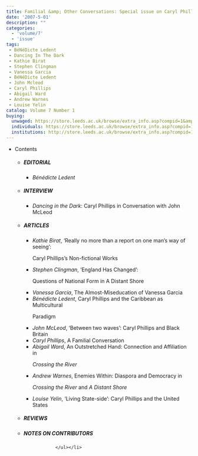 ```yaml
---
title: Familial &amp; Other Conversations: Special issue on Caryl Phillips
date: '2007-5-01'
description: ""
categories:
  - 'volume/7'
  - 'issue'
tags:
 - BéNéDicte Ledent
 - Dancing In The Dark
 - Kathie Birat
 - Stephen Clingman
 - Vanessa Garcia
 - BéNéDicte Ledent
 - John Mcleod
 - Caryl Phillips
 - Abigail Ward
 - Andrew Warnes
 - Louise Yelin
catalog: Volume 7 Number 1
buying:
  unwaged: https://store.leeds.ac.uk/browse/extra_info.asp?compid=1&amp;catid=265&amp;modid=1&amp;prodid=1791&amp;deptid=26
  individuals: https://store.leeds.ac.uk/browse/extra_info.asp?compid=1&amp;catid=264&amp;modid=1&amp;prodid=1833&amp;deptid=26
  institutions: http://store.leeds.ac.uk/browse/extra_info.asp?compid=1&amp;catid=263&amp;modid=1&amp;prodid=1813&amp;deptid=26
---
```


<ul id="issue_contents">
<li>Contents
				<ul><li><h5>EDITORIAL</h5><ul><li><em>Bénédicte Ledent</em></li></ul></li><li><h5>INTERVIEW</h5><ul><li><em>Dancing in the Dark</em>: Caryl Phillips in Conversation with John McLeod</li></ul></li><li><h5>ARTICLES</h5><ul><li><em>Kathie Birat</em>, ‘Really no more than a report on one man’s way of seeing’:
							<p>Caryl Phillips’s Non-fictional Works</p></li><li><em>Stephen Clingman</em>, ‘England Has Changed’:
							<p>Questions of National Form in A Distant Shore</p></li><li><em>Vanessa Garcia</em>, The Almost-Miseducation of Vanessa Garcia</li><li><em>Bénédicte Ledent</em>, Caryl Phillips and the Caribbean as Multicultural
							<p>Paradigm</p></li><li><em>John McLeod</em>, ‘Between two waves’: Caryl Phillips and Black Britain</li><li><em>Caryl Phillips</em>, A Familial Conversation</li><li><em>Abigail Ward</em>, An Outstretched Hand: Connection and Affiliation in 
							<p><i>Crossing the River</i></p></li><li><em>Andrew Warnes</em>, Enemies Within: Diaspora and Democracy in 
							<p><i>Crossing the River</i> and <i>A Distant Shore</i></p></li><li><em>Louise Yelin</em>, ‘Living State-side’: Caryl Phillips and the United States</li></ul></li><li><h5>REVIEWS</h5></li><li><h5>NOTES ON CONTRIBUTORS</h5></li>					
					
					
				</ul></li>
</ul>
